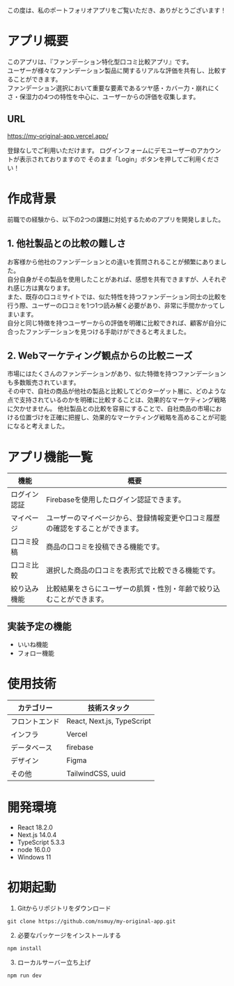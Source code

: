この度は、私のポートフォリオアプリをご覧いただき、ありがとうございます！

# アプリ概要
このアプリは、『ファンデーション特化型口コミ比較アプリ』です。  
ユーザーが様々なファンデーション製品に関するリアルな評価を共有し、比較することができます。  
ファンデーション選択において重要な要素であるツヤ感・カバー力・崩れにくさ・保湿力の4つの特性を中心に、ユーザーからの評価を収集します。

## URL
https://my-original-app.vercel.app/

登録なしでご利用いただけます。
ログインフォームにデモユーザーのアカウントが表示されておりますので
そのまま「Login」ボタンを押してご利用ください！　

# 作成背景
前職での経験から、以下の2つの課題に対処するためのアプリを開発しました。

## 1. 他社製品との比較の難しさ
お客様から他社のファンデーションとの違いを質問されることが頻繁にありました。  
自分自身がその製品を使用したことがあれば、感想を共有できますが、人それぞれ感じ方は異なります。  
また、既存の口コミサイトでは、似た特性を持つファンデーション同士の比較を行う際、ユーザーの口コミを1つ1つ読み解く必要があり、非常に手間かかってしまいます。  
自分と同じ特徴を持つユーザーからの評価を明確に比較できれば、顧客が自分に合ったファンデーションを見つける手助けができると考えました。

## 2. Webマーケティング観点からの比較ニーズ
市場にはたくさんのファンデーションがあり、似た特徴を持つファンデーションも多数販売されています。  
その中で、自社の商品が他社の製品と比較してどのターゲット層に、どのような点で支持されているのかを明確に比較することは、効果的なマーケティング戦略に欠かせません。
他社製品との比較を容易にすることで、自社商品の市場における位置づけを正確に把握し、効果的なマーケティング戦略を高めることが可能になると考えました。

# アプリ機能一覧
| 機能 | 概要 |
---- | ----
| ログイン認証 | Firebaseを使用したログイン認証できます。 |
| マイページ | ユーザーのマイページから、登録情報変更や口コミ履歴の確認をすることができます。|
| 口コミ投稿 | 商品の口コミを投稿できる機能です。|
| 口コミ比較 | 選択した商品の口コミを表形式で比較できる機能です。 |
| 絞り込み機能 | 比較結果をさらにユーザーの肌質・性別・年齢で絞り込むことができます。 |

## 実装予定の機能
- いいね機能
- フォロー機能

# 使用技術
| カテゴリー | 技術スタック |
---- | ----
| フロントエンド | React, Next.js, TypeScript |
| インフラ | Vercel |
| データベース | firebase |
| デザイン | Figma |
| その他 | TailwindCSS, uuid |

# 開発環境
- React 18.2.0
- Next.js 14.0.4
- TypeScript 5.3.3
- node 16.0.0
- Windows 11

# 初期起動
1. Gitからリポジトリをダウンロード  
```
git clone https://github.com/nsmuy/my-original-app.git
```

2. 必要なパッケージをインストールする  
```
npm install
```

3. ローカルサーバー立ち上げ  
```
npm run dev
```
